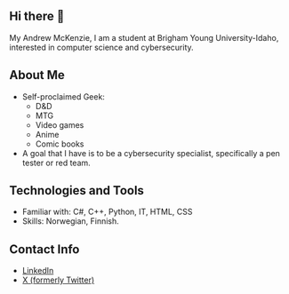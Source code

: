 ## Hi there 👋
My Andrew McKenzie, I am a student at Brigham Young University-Idaho, interested in computer science and cybersecurity. 

## About Me
- Self-proclaimed Geek:
    - D&D
    - MTG
    - Video games
    - Anime
    - Comic books
- A goal that I have is to be a cybersecurity specialist, specifically a pen tester or red team.

## Technologies and Tools
- Familiar with: C#, C++, Python, IT, HTML, CSS
- Skills: Norwegian, Finnish. 

## Contact Info
- [LinkedIn](https://www.linkedin.com/in/andrew-mckenzie-9a8188243/)
- [X (formerly Twitter)](https://x.com/McAj101)

<!--
**AjMcKenzie/AjMcKenzie** is a ✨ _special_ ✨ repository because its `README.md` (this file) appears on your GitHub profile.

Here are some ideas to get you started:

- 🔭 I’m currently working on ...
- 🌱 I’m currently learning ...
- 👯 I’m looking to collaborate on ...
- 🤔 I’m looking for help with ...
- 💬 Ask me about ...
- 📫 How to reach me: ...
- 😄 Pronouns: ...
- ⚡ Fun fact: ...
-->
